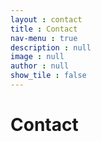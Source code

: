 ```yaml
---
layout : contact
title : Contact
nav-menu : true
description : null
image : null
author : null
show_tile : false
---
```


<h1>Contact</h1>
